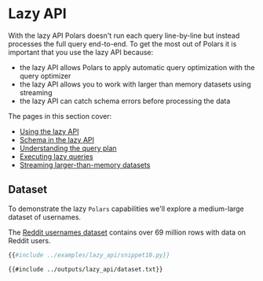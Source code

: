 # Lazy API

With the lazy API Polars doesn't run each query line-by-line but instead processes the full query end-to-end. To get the most out of Polars it is important that you use the lazy API because:

- the lazy API allows Polars to apply automatic query optimization with the query optimizer
- the lazy API allows you to work with larger than memory datasets using streaming
- the lazy API can catch schema errors before processing the data

The pages in this section cover:

- [Using the lazy API](lazy-query-create.md)
- [Schema in the lazy API](lazy-schema.md)
- [Understanding the query plan](lazy-query-plan.md)
- [Executing lazy queries](lazy-query-execution.md)
- [Streaming larger-than-memory datasets](streaming.md)

## Dataset

To demonstrate the lazy `Polars` capabilities we'll explore a medium-large
dataset of usernames.

The [Reddit usernames dataset](https://www.reddit.com/r/datasets/comments/9i8s5j/dataset_metadata_for_69_million_reddit_users_in/)
contains over 69 million rows with data on Reddit users.

```python
{{#include ../examples/lazy_api/snippet10.py}}
```

```text
{{#include ../outputs/lazy_api/dataset.txt}}
```
